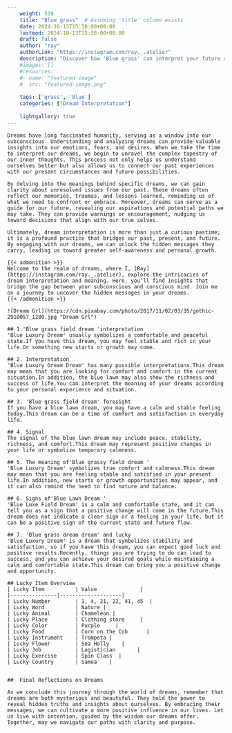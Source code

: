 ```yaml
---
    weight: 539
    title: "Blue grass"  # Assuming 'title' column exists
    date: 2024-10-13T15:38:00+08:00
    lastmod: 2024-10-13T15:38:00+08:00
    draft: false
    author: "ray"
    authorLink: "https://instagram.com/ray._.atelier"
    description: "Discover how 'Blue grass' can interpret your future and uncover its significant meanings in your life."
    #images: []
    #resources:
    #- name: "featured-image"
    #  src: "featured-image.png"
    
    tags: ['grass', 'Blue']
    categories: ["Dream Interpretation"]
    
    lightgallery: true
---
```

    
    Dreams have long fascinated humanity, serving as a window into our subconscious. Understanding and analyzing dreams can provide valuable insights into our emotions, fears, and desires. When we take the time to interpret our dreams, we begin to unravel the complex tapestry of our inner thoughts. This process not only helps us understand ourselves better but also allows us to connect our past experiences with our present circumstances and future possibilities.
    
    By delving into the meanings behind specific dreams, we can gain clarity about unresolved issues from our past. These dreams often reflect our memories, traumas, and lessons learned, reminding us of what we need to confront or embrace. Moreover, dreams can serve as a guide for our future, revealing our aspirations and potential paths we may take. They can provide warnings or encouragement, nudging us toward decisions that align with our true selves.
    
    Ultimately, dream interpretation is more than just a curious pastime; it is a profound practice that bridges our past, present, and future. By engaging with our dreams, we can unlock the hidden messages they carry, leading us toward greater self-awareness and personal growth.
    
    {{< admonition >}}
    Welcome to the realm of dreams, where I, [Ray](https://instagram.com/ray._.atelier), explore the intricacies of dream interpretation and meaning. Here, you’ll find insights that bridge the gap between your subconscious and conscious mind. Join me on a journey to uncover the hidden messages in your dreams.
    {{< /admonition >}}
    
    ![Dream Grl](https://cdn.pixabay.com/photo/2017/11/02/03/35/gothic-2910057_1280.jpg "Dream Grl")
    
    ## 1.'Blue grass field dream 'interpretation
    'Blue Luxury Dream' usually symbolizes a comfortable and peaceful state.If you have this dream, you may feel stable and rich in your life.Or something new starts or growth may come.
    
    ## 2. Interpretation
    'Blue Luxury Dream Dream' has many possible interpretations.This dream may mean that you are looking for comfort and comfort in the current situation.In addition, the blue lawn may also show the richness and success of life.You can interpret the meaning of your dreams according to your personal experience and situation.
    
    ## 3. 'Blue grass field dream' foresight
    If you have a blue lawn dream, you may have a calm and stable feeling today.This dream can be a time of comfort and satisfaction in everyday life.
    
    ## 4. Signal
    The signal of the blue lawn dream may include peace, stability, richness, and comfort.This dream may represent positive changes in your life or symbolize temporary calmness.
    
    ## 5. The meaning of'Blue grassy field dream '
    'Blue Luxury Dream' symbolizes true comfort and calmness.This dream may mean that you are feeling stable and satisfied in your present life.In addition, new starts or growth opportunities may appear, and it can also remind the need to find nature and balance.
    
    ## 6. Signs of'Blue Lawn Dream '
    'Blue Luxe Field Dream' is a calm and comfortable state, and it can tell you as a sign that a positive change will come in the future.This dream does not indicate a clear sign or a feeling in your life, but it can be a positive sign of the current state and future flow.
    
    ## 7. 'Blue grass dream dream' and lucky
    'Blue Luxury Dream' is a dream that symbolizes stability and satisfaction, so if you have this dream, you can expect good luck and positive results.Recently, things you are trying to do can lead to success, and you can achieve your desired goals while maintaining a calm and comfortable state.This dream can bring you a positive change and opportunity.
    
    ## Lucky Item Overview
    | Lucky Item          | Value              |
    |---------------|--------------------|
    | Lucky Number        | 1, 4, 21, 22, 41, 45  |
    | Lucky Word          | Nature |
    | Lucky Animal        | Chameleon |
    | Lucky Place         | Clothing store     |
    | Lucky Color         | Purple     |
    | Lucky Food          | Corn on the Cob      |
    | Lucky Instrument    | Trompeta |
    | Lucky Flower        | Sea Holly    |
    | Lucky Job           | Logistician       |
    | Lucky Exercise      | Spin Class  |
    | Lucky Country       | Samoa    |
    
    
    ##  Final Reflections on Dreams
    
    As we conclude this journey through the world of dreams, remember that dreams are both mysterious and beautiful. They hold the power to reveal hidden truths and insights about ourselves. By embracing their messages, we can cultivate a more positive influence in our lives. Let us live with intention, guided by the wisdom our dreams offer. Together, may we navigate our paths with clarity and purpose.
    